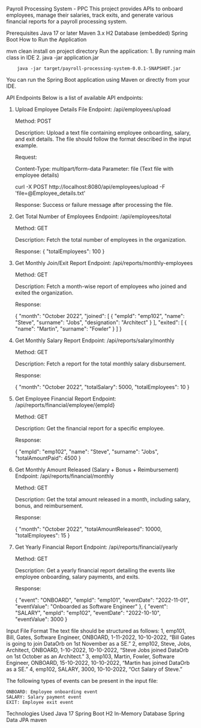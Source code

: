 Payroll Processing System - PPC
This project provides APIs to onboard employees, manage their salaries, track exits, and generate various financial reports for a payroll processing system.

Prerequisites
Java 17 or later
Maven 3.x
H2 Database (embedded)
Spring Boot
How to Run the Application


mvn clean install  on project directory
Run the application:
		1. By running main class in IDE 
		2. java -jar application.jar 
		
		java -jar target/payroll-processing-system-0.0.1-SNAPSHOT.jar


You can run the Spring Boot application using Maven or directly from your IDE.

API Endpoints
Below is a list of available API endpoints:

1. Upload Employee Details File
	Endpoint: /api/employees/upload

	Method: POST

	Description: Upload a text file containing employee onboarding, salary, and exit details. The file should follow the format described in the input example.

	Request:

	Content-Type: multipart/form-data
	Parameter: file (Text file with employee details)

	curl -X POST http://localhost:8080/api/employees/upload -F 'file=@Employee_details.txt'


	Response: Success or failure message after processing the file.

2. Get Total Number of Employees
	Endpoint: /api/employees/total

	Method: GET

	Description: Fetch the total number of employees in the organization.

	Response:
	{
	  "totalEmployees": 100
	}


3. Get Monthly Join/Exit Report
	Endpoint: /api/reports/monthly-employees

	Method: GET

	Description: Fetch a month-wise report of employees who joined and exited the organization.

	Response:

	{
	  "month": "October 2022",
	  "joined": [
		{
		  "empId": "emp102",
		  "name": "Steve",
		  "surname": "Jobs",
		  "designation": "Architect"
		}
	  ],
	  "exited": [
		{
		  "name": "Martin",
		  "surname": "Fowler"
		}
	  ]
	}


4. Get Monthly Salary Report
	Endpoint: /api/reports/salary/monthly

	Method: GET

	Description: Fetch a report for the total monthly salary disbursement.

	Response:

	
	{
	  "month": "October 2022",
	  "totalSalary": 5000,
	  "totalEmployees": 10
	}


5. Get Employee Financial Report
	Endpoint: /api/reports/financial/employee/{empId}

	Method: GET

	Description: Get the financial report for a specific employee.

	Response:

	{
	  "empId": "emp102",
	  "name": "Steve",
	  "surname": "Jobs",
	  "totalAmountPaid": 4500
	}


6. Get Monthly Amount Released (Salary + Bonus + Reimbursement)
	Endpoint: /api/reports/financial/monthly

	Method: GET

	Description: Get the total amount released in a month, including salary, bonus, and reimbursement.

	Response:

	{
	  "month": "October 2022",
	  "totalAmountReleased": 10000,
	  "totalEmployees": 15
	}


7. Get Yearly Financial Report
	Endpoint: /api/reports/financial/yearly

	Method: GET

	Description: Get a yearly financial report detailing the events like employee onboarding, salary payments, and exits.

	Response:

	{
	  "event": "ONBOARD",
	  "empId": "emp101",
	  "eventDate": "2022-11-01",
	  "eventValue": "Onboarded as Software Engineer"
	},
	{
	  "event": "SALARY",
	  "empId": "emp102",
	  "eventDate": "2022-10-10",
	  "eventValue": 3000
	}


Input File Format
The text file should be structured as follows:
1, emp101, Bill, Gates, Software Engineer, ONBOARD, 1-11-2022, 10-10-2022, “Bill Gates is going to join DataOrb on 1st November as a SE.”
2, emp102, Steve, Jobs, Architect, ONBOARD, 1-10-2022, 10-10-2022, “Steve Jobs joined DataOrb on 1st October as an Architect.”
3, emp103, Martin, Fowler, Software Engineer, ONBOARD, 15-10-2022, 10-10-2022, “Martin has joined DataOrb as a SE.”
4, emp102, SALARY, 3000, 10-10-2022, “Oct Salary of Steve.”


The following types of events can be present in the input file:

	ONBOARD: Employee onboarding event
	SALARY: Salary payment event
	EXIT: Employee exit event
Technologies Used
	Java 17
	Spring Boot
	H2 In-Memory Database
	Spring Data JPA
	maven


